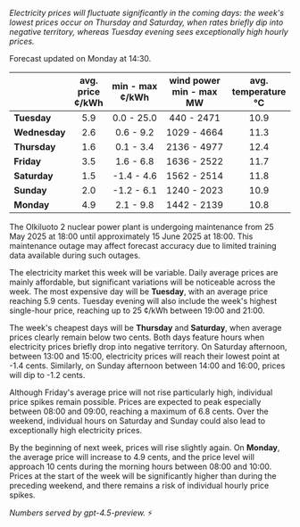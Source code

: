 *Electricity prices will fluctuate significantly in the coming days: the week's lowest prices occur on Thursday and Saturday, when rates briefly dip into negative territory, whereas Tuesday evening sees exceptionally high hourly prices.*

Forecast updated on Monday at 14:30.

|               | avg.<br>price<br>¢/kWh | min - max<br>¢/kWh | wind power<br>min - max<br>MW | avg.<br>temperature<br>°C |
|:--------------|:----------------------:|:-------------------:|:-----------------------------:|:--------------------------:|
| **Tuesday**   |          5.9           |     0.0 - 25.0     |          440 - 2471           |            10.9            |
| **Wednesday** |          2.6           |     0.6 - 9.2      |         1029 - 4664           |            11.3            |
| **Thursday**  |          1.6           |     0.1 - 3.4      |         2136 - 4977           |            12.4            |
| **Friday**    |          3.5           |     1.6 - 6.8      |         1636 - 2522           |            11.7            |
| **Saturday**  |          1.5           |    -1.4 - 4.6      |         1562 - 2514           |            11.8            |
| **Sunday**    |          2.0           |    -1.2 - 6.1      |         1240 - 2023           |            10.9            |
| **Monday**    |          4.9           |     2.1 - 9.8      |         1442 - 2139           |            10.8            |

The Olkiluoto 2 nuclear power plant is undergoing maintenance from 25 May 2025 at 18:00 until approximately 15 June 2025 at 18:00. This maintenance outage may affect forecast accuracy due to limited training data available during such outages.

The electricity market this week will be variable. Daily average prices are mainly affordable, but significant variations will be noticeable across the week. The most expensive day will be **Tuesday**, with an average price reaching 5.9 cents. Tuesday evening will also include the week's highest single-hour price, reaching up to 25 ¢/kWh between 19:00 and 21:00.

The week's cheapest days will be **Thursday** and **Saturday**, when average prices clearly remain below two cents. Both days feature hours when electricity prices briefly drop into negative territory. On Saturday afternoon, between 13:00 and 15:00, electricity prices will reach their lowest point at -1.4 cents. Similarly, on Sunday afternoon between 14:00 and 16:00, prices will dip to -1.2 cents.

Although Friday's average price will not rise particularly high, individual price spikes remain possible. Prices are expected to peak especially between 08:00 and 09:00, reaching a maximum of 6.8 cents. Over the weekend, individual hours on Saturday and Sunday could also lead to exceptionally high electricity prices.

By the beginning of next week, prices will rise slightly again. On **Monday**, the average price will increase to 4.9 cents, and the price level will approach 10 cents during the morning hours between 08:00 and 10:00. Prices at the start of the week will be significantly higher than during the preceding weekend, and there remains a risk of individual hourly price spikes.

*Numbers served by gpt-4.5-preview.* ⚡
